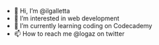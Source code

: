- 👋 Hi, I’m @ilgalletta
- 👀 I’m interested in web development
- 🌱 I’m currently learning coding on Codecademy
- 📫 How to reach me @logaz on twitter

<!---
ilgalletta/ilgalletta is a ✨ special ✨ repository because its `README.md` (this file) appears on your GitHub profile.
You can click the Preview link to take a look at your changes.
--->
